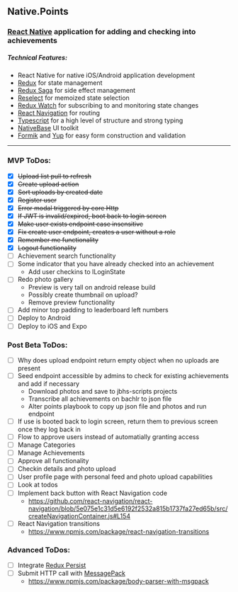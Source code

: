 ## Native.Points
### [React Native](https://facebook.github.io/react-native/) application for adding and checking into achievements

##### Technical Features:
* React Native for native iOS/Android application development
* [Redux](https://redux.js.org/) for state management
* [Redux Saga](https://redux-saga.js.org/) for side effect management
* [Reselect](https://github.com/reduxjs/reselect) for memoized state selection
* [Redux Watch](https://github.com/jprichardson/redux-watch) for subscribing to and monitoring state changes
* [React Navigation](https://github.com/react-navigation/react-navigation) for routing 
* [Typescript](https://www.typescriptlang.org/) for a high level of structure and strong typing
* [NativeBase](https://github.com/GeekyAnts/NativeBase) UI toolkit
* [Formik](https://github.com/jaredpalmer/formik) and [Yup](https://github.com/jquense/yup) for easy form construction and validation
---
### MVP ToDos:
- [X] ~~Upload list pull to refresh~~
- [X] ~~Create upload action~~
- [X] ~~Sort uploads by created date~~
- [X] ~~Register user~~
- [X] ~~Error modal triggered by core Http~~
- [X] ~~If JWT is invalid/expired, boot back to login screen~~
- [X] ~~Make user exists endpoint case insensitive~~
- [X] ~~Fix create user endpoint, creates a user without a role~~
- [X] ~~Remember me functionality~~
- [X] ~~Logout functionality~~
- [ ] Achievement search functionality
- [ ] Some indicator that you have already checked into an achievement
    - Add user checkins to ILoginState
- [ ] Redo photo gallery
    - Preview is very tall on android release build
    - Possibly create thumbnail on upload?
    - Remove preview functionality
- [ ] Add minor top padding to leaderboard left numbers
- [ ] Deploy to Android
- [ ] Deploy to iOS and Expo

### Post Beta ToDos:
- [ ] Why does upload endpoint return empty object when no uploads are present
- [ ] Seed endpoint accessible by admins to check for existing achievements and add if necessary
    - Download photos and save to jbhs-scripts projects
    - Transcribe all achievements on bachlr to json file
    - Alter points playbook to copy up json file and photos and run endpoint
- [ ] If use is booted back to login screen, return them to previous screen once they log back in
- [ ] Flow to approve users instead of automatially granting access
- [ ] Manage Categories
- [ ] Manage Achievements
- [ ] Approve all functionality
- [ ] Checkin details and photo upload
- [ ] User profile page with personal feed and photo upload capabilities
- [ ] Look at todos
- [ ] Implement back button with React Navigation code
    - https://github.com/react-navigation/react-navigation/blob/5e075e1c31d5e6192f2532a815b1737fa27ed65b/src/createNavigationContainer.js#L154
- [ ] React Navigation transitions
    - https://www.npmjs.com/package/react-navigation-transitions

### Advanced ToDos:	
- [ ] Integrate [Redux Persist](https://github.com/rt2zz/redux-persist)	
- [ ] Submit HTTP call with [MessagePack](https://msgpack.org/index.html)	
    - https://www.npmjs.com/package/body-parser-with-msgpack